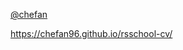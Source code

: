 
<a href="https://chefan96.github.io/rsschool-cv/cv" target="_blank" title="CV">@chefan</a>

https://chefan96.github.io/rsschool-cv/